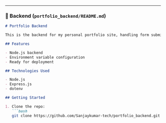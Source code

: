 
---

### 🔹 Backend (`portfolio_backend/README.md`)
```markdown
# Portfolio Backend

This is the backend for my personal portfolio site, handling form submissions, emails, or any other server-side logic.

## Features

- Node.js backend
- Environment variable configuration
- Ready for deployment

## Technologies Used

- Node.js
- Express.js
- dotenv

## Getting Started

1. Clone the repo:
   ```bash
   git clone https://github.com/Sanjaykumar-tech/portfolio_backend.git
